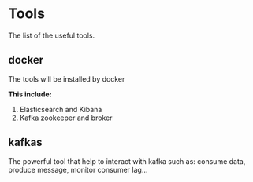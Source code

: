 # Tools #

The list of the useful tools.

## docker ##
The tools will be installed by docker

**This include:**
1. Elasticsearch and Kibana
2. Kafka zookeeper and broker

## kafkas ##
The powerful tool that help to interact with kafka such as: consume data, produce message, monitor consumer lag...
